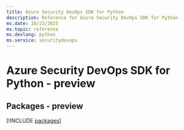 ```yaml
---
title: Azure Security DevOps SDK for Python
description: Reference for Azure Security DevOps SDK for Python
ms.date: 10/23/2025
ms.topic: reference
ms.devlang: python
ms.service: securitydevops
---
```

# Azure Security DevOps SDK for Python - preview
## Packages - preview
[!INCLUDE [packages](security-devops-index.md)]